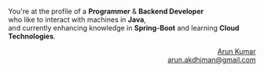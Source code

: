 You're at the profile of a **Programmer** & **Backend Developer**   
who like to interact with machines in **Java**,  
and currently enhancing knowledge in **Spring-Boot** and learning **Cloud Technologies**.  

<p align="right">
  <a href="https://www.linkedin.com/in/dkumararun/">Arun Kumar</a><br>
  <a href="mailto:arun.akdhiman@gmail.com">arun.akdhiman@gmail.com</a>
</p>

<!---
dz-adman/dz-adman is a ✨ special ✨ repository because its `README.md` (this file) appears on your GitHub profile.
You can click the Preview link to take a look at your changes.
--->
